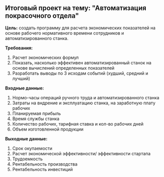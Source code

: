 Итоговый проект на тему: "Автоматизация покрасочного отдела"
---
__Цель:__ создать программу для расчета экономических показателей на основе рабочего нормативного времени сотрудников и автоматизированного станка.

__Требования:__
1. Расчет экономических формул
2. Показать, насколько эффективен автоматизированный станок на основе вычислений определенных показателей
3. Разработать выводы по 3 исходам событий (худший, средний и лучший)

__Входные данные:__
1. Нормо-часы операций ручного труда и автоматизированного станка
2. Затраты на вндрение и эксплуатацию станка, на заработную плату рабочих
3. Планируемая прибыль
4. Время службы станка
5. Количество рабочих, тарифная ставка и кол-во рабочих дней
6. Объем изготовленной продукции

__Выходные данные:__
1. Срок окупаемости 
2. Расчет экономической эффективности/ эффективности стартапа
3. Трудоемкость
4. Рентабельность производства
5. Рентабельность инвестиций
